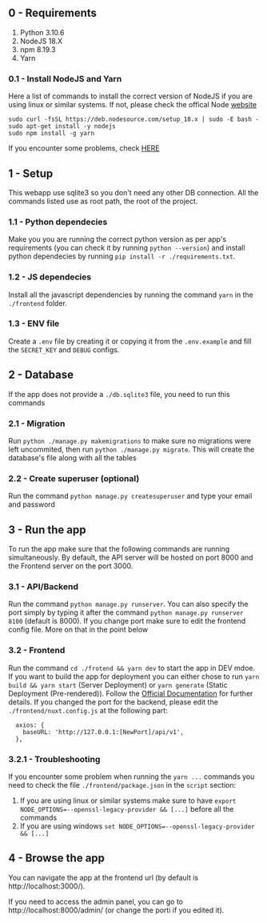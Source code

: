 
## 0 - Requirements
1. Python 3.10.6
2. NodeJS 18.X
3. npm 8.19.3
4. Yarn

### 0.1 - Install NodeJS and Yarn
Here a list of commands to install the correct version of NodeJS if you are using linux or similar systems. If not, please check the offical Node [website](https://nodejs.org/en/)
```
sudo curl -fsSL https://deb.nodesource.com/setup_18.x | sudo -E bash -
sudo apt-get install -y nodejs
sudo npm install -g yarn
```
If you encounter some problems, check [HERE](https://github.com/nodesource/distributions/issues/1157) 

## 1 - Setup
This webapp use sqlite3 so you don't need any other DB connection. All the commands listed use as root path, the root of the project.

### 1.1 - Python dependecies
Make you you are running the correct python version as per app's requirements (you can check it by running `python --version`) and install python dependecies by running `pip install -r ./requirements.txt`.

### 1.2 - JS dependecies
Install all the javascript dependencies by running the command `yarn` in the `./frontend` folder.

### 1.3 - ENV file
Create a `.env` file by creating it or copying it from the `.env.example` and fill the `SECRET_KEY` and `DEBUG` configs.

## 2 - Database
If the app does not provide a `./db.sqlite3` file, you need to run this commands

### 2.1 - Migration
Run `python ./manage.py makemigrations` to make sure no migrations were left uncommited, then run `python ./manage.py migrate`. This will create the database's file along with all the tables

### 2.2 - Create superuser (optional)
Run the command `python manage.py createsuperuser` and type your email and password

## 3 - Run the app
To run the app make sure that the following commands are running simultaneously. By default, the API server will be hosted on port 8000 and the Frontend server on the port 3000.

### 3.1 - API/Backend
Run the command `python manage.py runserver`. You can also specify the port simply by typing it after the command `python manage.py runserver 8100` (default is 8000). If you change port make sure to edit the frontend config file. More on that in the point below

### 3.2 - Frontend
Run the command `cd ./frotend && yarn dev` to start the app in DEV mdoe. If you want to build the app for deployment you can either chose to run `yarn build && yarn start` (Server Deployment) or  `yarn generate` (Static Deployment (Pre-rendered)). Follow the [Official Documentation](https://nuxtjs.org/docs/get-started/commands/) for further details. If you changed the port for the backend, please edit the `./frontend/nuxt.config.js` at the following part:
```
  axios: {
    baseURL: 'http://127.0.0.1:[NewPort]/api/v1',
  },
```

### 3.2.1 - Troubleshooting
If you encounter some problem when running the `yarn ...` commands you need to check the file `./frontend/package.json` in the `script` section:
1. If you are using linux or similar systems make sure to have `export  NODE_OPTIONS=--openssl-legacy-provider && [...]` before all the commands
2. If you are using windows `set NODE_OPTIONS=--openssl-legacy-provider && [...]`

## 4 - Browse the app
You can navigate the app at the frontend url (by default is http://localhost:3000/). 

If you need to access the admin panel, you can go to http://localhost:8000/admin/ (or change the porti if you edited it).